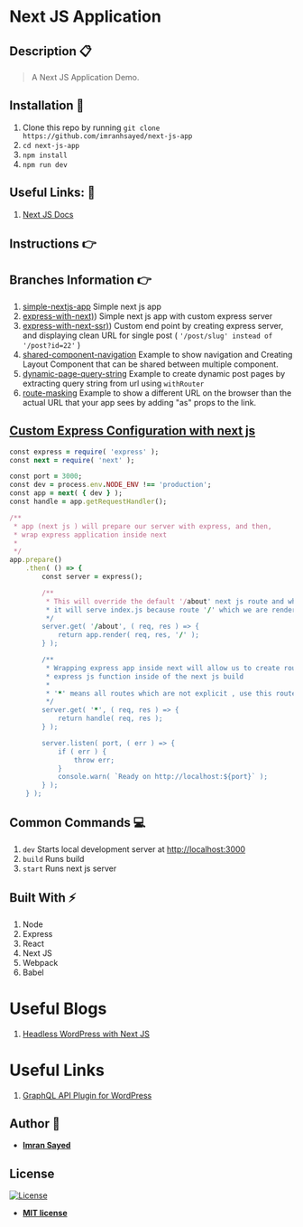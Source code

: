 # Next JS Application

## Description :clipboard:
> A Next JS Application Demo.

## Installation :wrench:

1. Clone this repo by running `git clone https://github.com/imranhsayed/next-js-app`
2. `cd next-js-app`
3. `npm install`
4. `npm run dev`

## Useful Links: :link:

1. [Next JS Docs](https://nextjs.org/learn/basics/getting-started/setup)

## Instructions :point_right:

## Branches Information :point_right:

1. [simple-nextjs-app](https://github.com/imranhsayed/next-js-app/tree/simple-nextjs-app) Simple next js app
2. [express-with-next)](https://github.com/imranhsayed/next-js-app/tree/express-with-next)) Simple next js app with custom express server
3. [express-with-next-ssr)](https://github.com/imranhsayed/next-js-app/tree/express-with-next-ssr)) Custom end point by creating express server, and displaying clean URL for single post ( `'/post/slug' instead of '/post?id=22'` )
3. [shared-component-navigation](https://github.com/imranhsayed/next-js-app/tree/shared-component-navigation) Example to show navigation and Creating Layout Component that can be shared between multiple component.
4. [dynamic-page-query-string](https://github.com/imranhsayed/next-js-app/tree/dynamic-page-query-string) Example to create dynamic post pages by extracting query string from url using `withRouter`
5. [route-masking](https://github.com/imranhsayed/next-js-app/tree/route-masking) Example to show a different URL on the browser than the actual URL that your app sees by adding "as" props to the link.

## [Custom Express Configuration with next js](https://github.com/imranhsayed/next-js-app/tree/express-with-next)

```ruby
const express = require( 'express' );
const next = require( 'next' );

const port = 3000;
const dev = process.env.NODE_ENV !== 'production';
const app = next( { dev } );
const handle = app.getRequestHandler();

/**
 * app (next js ) will prepare our server with express, and then,
 * wrap express application inside next
 *
 */
app.prepare()
	.then( () => {
		const server = express();

		/**
		 * This will override the default '/about' next js route and when user goes to '/about'
		 * it will serve index.js because route '/' which we are rendering in app.render() belongs to index.js
		 */
		server.get( '/about', ( req, res ) => {
			return app.render( req, res, '/' );
		} );

		/**
		 * Wrapping express app inside next will allow us to create routes by using
		 * express js function inside of the next js build
		 *
		 * '*' means all routes which are not explicit , use this route for them.
		 */
		server.get( '*', ( req, res ) => {
			return handle( req, res );
		} );

		server.listen( port, ( err ) => {
			if ( err ) {
				throw err;
			}
			console.warn( `Ready on http://localhost:${port}` );
		} );
	} );
```

## Common Commands :computer:

1. `dev` Starts local development server at [http://localhost:3000](http://localhost:3000)
2. `build` Runs build
3. `start` Runs next js server

## Built With :zap:

1. Node
2. Express
3. React
4. Next JS
5. Webpack
6. Babel

# Useful Blogs

1. [Headless WordPress with Next JS](https://medium.com/kata-engineering/headless-wordpress-next-js-what-we-learned-c10abdf80f6a)

# Useful Links

1. [GraphQL API Plugin for WordPress](https://github.com/wp-graphql/wp-graphql)

## Author :bust_in_silhouette:

* **[Imran Sayed](https://codeytek.com)**

## License

[![License](http://img.shields.io/:license-mit-blue.svg?style=flat-square)](http://badges.mit-license.org)

- **[MIT license](http://opensource.org/licenses/mit-license.php)**
